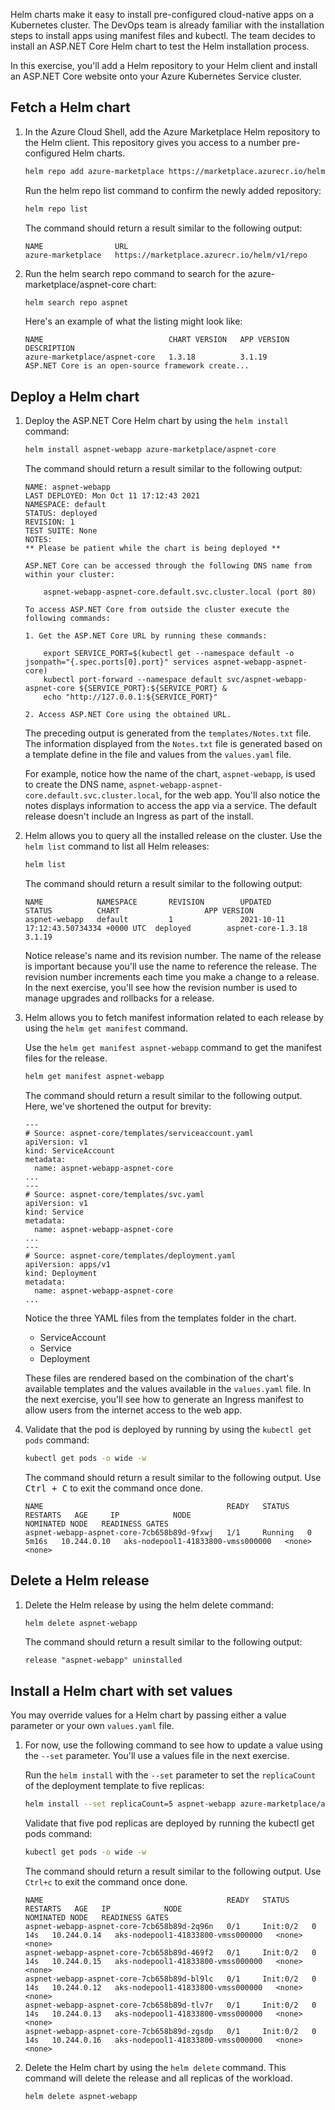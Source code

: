 Helm charts make it easy to install pre-configured cloud-native apps on a Kubernetes cluster. The DevOps team is already familiar with the installation steps to install apps using manifest files and kubectl. The team decides to install an ASP.NET Core Helm chart to test the Helm installation process.

In this exercise, you'll add a Helm repository to your Helm client and install an ASP.NET Core website onto your Azure Kubernetes Service cluster.

## Fetch a Helm chart

1. In the Azure Cloud Shell, add the Azure Marketplace Helm repository to the Helm client. This repository gives you access to a number pre-configured Helm charts.

    ```bash
    helm repo add azure-marketplace https://marketplace.azurecr.io/helm/v1/repo
    ```

    Run the helm repo list command to confirm the newly added repository:

    ```bash
    helm repo list
    ```

    The command should return a result similar to the following output:

    ```output
    NAME             	URL
    azure-marketplace	https://marketplace.azurecr.io/helm/v1/repo
    ```

1. Run the helm search repo command to search for the azure-marketplace/aspnet-core chart:

    ```bash
    helm search repo aspnet
    ```

    Here's an example of what the listing might look like:

    ```output
    NAME                            CHART VERSION   APP VERSION	  DESCRIPTION
    azure-marketplace/aspnet-core   1.3.18          3.1.19        ASP.NET Core is an open-source framework create...
    ```

## Deploy a Helm chart

1. Deploy the ASP.NET Core Helm chart by using the `helm install` command:

    ```bash
    helm install aspnet-webapp azure-marketplace/aspnet-core
    ```

    The command should return a result similar to the following output:

    ```output
    NAME: aspnet-webapp
    LAST DEPLOYED: Mon Oct 11 17:12:43 2021
    NAMESPACE: default
    STATUS: deployed
    REVISION: 1
    TEST SUITE: None
    NOTES:
    ** Please be patient while the chart is being deployed **

    ASP.NET Core can be accessed through the following DNS name from within your cluster:

        aspnet-webapp-aspnet-core.default.svc.cluster.local (port 80)

    To access ASP.NET Core from outside the cluster execute the following commands:

    1. Get the ASP.NET Core URL by running these commands:

        export SERVICE_PORT=$(kubectl get --namespace default -o jsonpath="{.spec.ports[0].port}" services aspnet-webapp-aspnet-core)
        kubectl port-forward --namespace default svc/aspnet-webapp-aspnet-core ${SERVICE_PORT}:${SERVICE_PORT} &
        echo "http://127.0.0.1:${SERVICE_PORT}"

    2. Access ASP.NET Core using the obtained URL.
    ```

    The preceding output is generated from the `templates/Notes.txt` file. The information displayed from the `Notes.txt` file is generated based on a template define in the file and values from the `values.yaml` file.

    For example, notice how the name of the chart, `aspnet-webapp`, is used to create the DNS name, `aspnet-webapp-aspnet-core.default.svc.cluster.local`, for the web app. You'll also notice the notes displays information to access the app via a service. The default release doesn't include an Ingress as part of the install.

1. Helm allows you to query all the installed release on the cluster. Use the `helm list` command to list all Helm releases:

    ```bash
    helm list
    ```

    The command should return a result similar to the following output:

    ```output
    NAME            NAMESPACE       REVISION        UPDATED                                 STATUS          CHART                   APP VERSION
    aspnet-webapp   default         1               2021-10-11 17:12:43.50734334 +0000 UTC  deployed        aspnet-core-1.3.18      3.1.19
    ```

    Notice release's name and its revision number. The name of the release is important because you'll use the name to reference the release. The revision number increments each time you make a change to a release. In the next exercise, you'll see how the revision number is used to manage upgrades and rollbacks for a release.

1. Helm allows you to fetch manifest information related to each release by using the `helm get manifest` command.

    Use the `helm get manifest aspnet-webapp` command to get the manifest files for the release.

    ```bash
    helm get manifest aspnet-webapp
    ```

    The command should return a result similar to the following output. Here, we've shortened the output for brevity:

    ```output
    ---
    # Source: aspnet-core/templates/serviceaccount.yaml
    apiVersion: v1
    kind: ServiceAccount
    metadata:
      name: aspnet-webapp-aspnet-core
    ...
    ---
    # Source: aspnet-core/templates/svc.yaml
    apiVersion: v1
    kind: Service
    metadata:
      name: aspnet-webapp-aspnet-core
    ...
    ---
    # Source: aspnet-core/templates/deployment.yaml
    apiVersion: apps/v1
    kind: Deployment
    metadata:
      name: aspnet-webapp-aspnet-core
    ...
    ```

    Notice the three YAML files from the templates folder in the chart.

    - ServiceAccount
    - Service
    - Deployment

    These files are rendered based on the combination of the chart's available templates and the values available in the `values.yaml` file. In the next exercise, you'll see how to generate an Ingress manifest to allow users from the internet access to the web app.

1. Validate that the pod is deployed by running by using the `kubectl get pods` command:

    ```bash
    kubectl get pods -o wide -w
    ```

    The command should return a result similar to the following output. Use <kbd>Ctrl + C</kbd> to exit the command once done.

    ```output
    NAME                                         READY   STATUS    RESTARTS   AGE     IP            NODE                                NOMINATED NODE   READINESS GATES
    aspnet-webapp-aspnet-core-7cb658b89d-9fxwj   1/1     Running   0          5m16s   10.244.0.10   aks-nodepool1-41833800-vmss000000   <none>           <none>
    ```

## Delete a Helm release

1. Delete the Helm release by using the helm delete command:

    ```bash
    helm delete aspnet-webapp
    ```

    The command should return a result similar to the following output:

    ```output
    release "aspnet-webapp" uninstalled
    ```

## Install a Helm chart with set values

You may override values for a Helm chart by passing either a value parameter or your own `values.yaml` file.

1. For now, use the following command to see how to update a value using the `--set` parameter. You'll use a values file in the next exercise.

    Run the `helm install` with the `--set` parameter to set the `replicaCount` of the deployment template to five replicas:

    ``` bash
    helm install --set replicaCount=5 aspnet-webapp azure-marketplace/aspnet-core
    ```

    Validate that five pod replicas are deployed by running the kubectl get pods command:

    ```bash
    kubectl get pods -o wide -w
    ```

    The command should return a result similar to the following output. Use `Ctrl+c` to exit the command once done.

    ```output
    NAME                                         READY   STATUS     RESTARTS   AGE   IP            NODE                                NOMINATED NODE   READINESS GATES
    aspnet-webapp-aspnet-core-7cb658b89d-2q96n   0/1     Init:0/2   0          14s   10.244.0.14   aks-nodepool1-41833800-vmss000000   <none>           <none>
    aspnet-webapp-aspnet-core-7cb658b89d-469f2   0/1     Init:0/2   0          14s   10.244.0.15   aks-nodepool1-41833800-vmss000000   <none>           <none>
    aspnet-webapp-aspnet-core-7cb658b89d-bl9lc   0/1     Init:0/2   0          14s   10.244.0.12   aks-nodepool1-41833800-vmss000000   <none>           <none>
    aspnet-webapp-aspnet-core-7cb658b89d-tlv7r   0/1     Init:0/2   0          14s   10.244.0.13   aks-nodepool1-41833800-vmss000000   <none>           <none>
    aspnet-webapp-aspnet-core-7cb658b89d-zgsdp   0/1     Init:0/2   0          14s   10.244.0.16   aks-nodepool1-41833800-vmss000000   <none>           <none>
    ```

1. Delete the Helm chart by using the `helm delete` command. This command will delete the release and all replicas of the workload.

    ```bash
    helm delete aspnet-webapp
    ```
